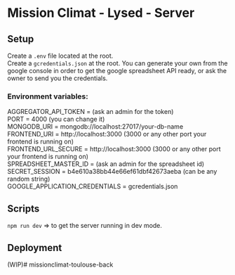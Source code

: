 # Mission Climat - Lysed - Server  

## Setup  

Create a `.env` file located at the root.    
Create a `gcredentials.json` at the root. You can generate your own from the google console in order to get the
google spreadsheet API ready, or ask the owner to send you the credentials.  

### Environment variables:  

AGGREGATOR_API_TOKEN = (ask an admin for the token)    
PORT = 4000 (you can change it)  
MONGODB_URI = mongodb://localhost:27017/your-db-name  
FRONTEND_URI = http://localhost:3000 (3000 or any other port your frontend is running on)  
FRONTEND_URL_SECURE = http://localhost:3000 (3000 or any other port your frontend is running on)  
SPREADSHEET_MASTER_ID = (ask an admin for the spreadsheet id)    
SECRET_SESSION = b4e610a38bb44e66ef61dbf42673aeba (can be any random string)    
GOOGLE_APPLICATION_CREDENTIALS = gcredentials.json     


## Scripts

`npm run dev` => to get the server running in dev mode.



## Deployment

(WIP)# missionclimat-toulouse-back
